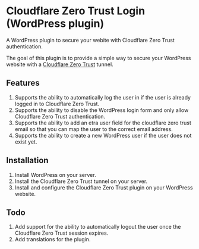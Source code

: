 # Cloudflare Zero Trust Login (WordPress plugin)

A WordPress plugin to secure your webite with Cloudflare Zero Trust authentication.

The goal of this plugin is to provide a simple way to secure your WordPress website with a [Cloudflare Zero Trust](https://www.cloudflare.com/zero-trust/) tunnel.

## Features

1. Supports the ability to automatically log the user in if the user is already logged in to Cloudflare Zero Trust.
2. Supports the ability to disable the WordPress login form and only allow Cloudflare Zero Trust authentication.
3. Supports the ability to add an etra user field for the cloudflare zero trust email so that you can map the user to the correct email address.
4. Supports the ability to create a new WordPress user if the user does not exist yet.

## Installation

1. Install WordPress on your server.
2. Install the Cloudflare Zero Trust tunnel on your server.
3. Install and configure the Cloudflare Zero Trust plugin on your WordPress website.


## Todo

1. Add support for the ability to automatically logout the user once the Cloudflare Zero Trust session expires.
2. Add translations for the plugin.
